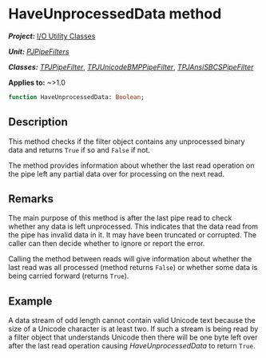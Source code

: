 # HaveUnprocessedData method

***Project:*** [I/O Utility Classes](../API.md)

***Unit:*** [_PJPipeFilters_](./PJPipeFilters.md)

***Classes:*** [_TPJPipeFilter_](./TPJPipeFilter.md), [_TPJUnicodeBMPPipeFilter_](./TPJUnicodeBMPPipeFilter.md), [_TPJAnsiSBCSPipeFilter_](./TPJAnsiSBCSPipeFilter.md)

**Applies to:** ~>1.0

```pascal
function HaveUnprocessedData: Boolean;
```

## Description

This method checks if the filter object contains any unprocessed binary data and returns `True` if so and `False` if not.

The method provides information about whether the last read operation on the pipe left any partial data over for processing on the next read.

## Remarks

The main purpose of this method is after the last pipe read to check whether any data is left unprocessed. This indicates that the data read from the pipe has invalid data in it. It may have been truncated or corrupted. The caller can then decide whether to ignore or report the error.

Calling the method between reads will give information about whether the last read was all processed (method returns `False`) or whether some data is being carried forward (returns `True`).

## Example

A data stream of odd length cannot contain valid Unicode text because the size of a Unicode character is at least two. If such a stream is being read by a filter object that understands Unicode then there will be one byte left over after the last read operation causing _HaveUnprocessedData_ to return `True`.
